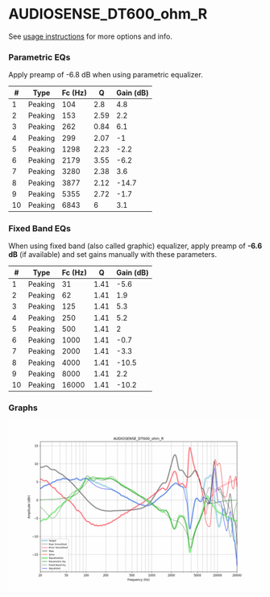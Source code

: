 # AUDIOSENSE_DT600_ohm_R
See [usage instructions](https://github.com/jaakkopasanen/AutoEq#usage) for more options and info.

### Parametric EQs
Apply preamp of -6.8 dB when using parametric equalizer.

|   # | Type    |   Fc (Hz) |    Q |   Gain (dB) |
|-----|---------|-----------|------|-------------|
|   1 | Peaking |       104 | 2.8  |         4.8 |
|   2 | Peaking |       153 | 2.59 |         2.2 |
|   3 | Peaking |       262 | 0.84 |         6.1 |
|   4 | Peaking |       299 | 2.07 |        -1   |
|   5 | Peaking |      1298 | 2.23 |        -2.2 |
|   6 | Peaking |      2179 | 3.55 |        -6.2 |
|   7 | Peaking |      3280 | 2.38 |         3.6 |
|   8 | Peaking |      3877 | 2.12 |       -14.7 |
|   9 | Peaking |      5355 | 2.72 |        -1.7 |
|  10 | Peaking |      6843 | 6    |         3.1 |

### Fixed Band EQs
When using fixed band (also called graphic) equalizer, apply preamp of **-6.6 dB** (if available) and set gains manually with these parameters.

|   # | Type    |   Fc (Hz) |    Q |   Gain (dB) |
|-----|---------|-----------|------|-------------|
|   1 | Peaking |        31 | 1.41 |        -5.6 |
|   2 | Peaking |        62 | 1.41 |         1.9 |
|   3 | Peaking |       125 | 1.41 |         5.3 |
|   4 | Peaking |       250 | 1.41 |         5.2 |
|   5 | Peaking |       500 | 1.41 |         2   |
|   6 | Peaking |      1000 | 1.41 |        -0.7 |
|   7 | Peaking |      2000 | 1.41 |        -3.3 |
|   8 | Peaking |      4000 | 1.41 |       -10.5 |
|   9 | Peaking |      8000 | 1.41 |         2.2 |
|  10 | Peaking |     16000 | 1.41 |       -10.2 |

### Graphs
![](./AUDIOSENSE_DT600_ohm_R.png)
